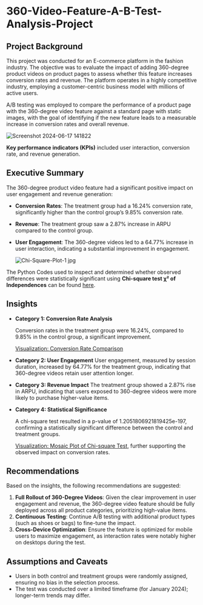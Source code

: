 # 360-Video-Feature-A-B-Test-Analysis-Project


## Project Background

This project was conducted for an E-commerce platform in the fashion industry. The objective was to evaluate the impact of adding 360-degree product videos on product pages to assess whether this feature increases conversion rates and revenue. The platform operates in a highly competitive industry, employing a customer-centric business model with millions of active users. 

A/B testing was employed to compare the performance of a product page with the 360-degree video feature against a standard page with static images, with the goal of identifying if the new feature leads to a measurable increase in conversion rates and overall revenue.

![Screenshot 2024-06-17 141822](https://github.com/nikitaprasad21/360-Video-Feature-A-B-Test-Analysis-Project/assets/84131752/df3047a5-467c-4133-870a-af146f7d8648)

**Key performance indicators (KPIs)** included user interaction, conversion rate, and revenue generation.

## Executive Summary

The 360-degree product video feature had a significant positive impact on user engagement and revenue generation:

* **Conversion Rates**: The treatment group had a 16.24% conversion rate, significantly higher than the control group’s 9.85% conversion rate.
* **Revenue**: The treatment group saw a 2.87% increase in ARPU compared to the control group.
* **User Engagement**: The 360-degree videos led to a 64.77% increase in user interaction, indicating a substantial improvement in engagement.

  ![Chi-Square-Plot-1 jpg](https://github.com/user-attachments/assets/94af8c48-1345-4332-8f25-b2a3cd2045b3)

The Python Codes used to inspect and determined whether observed differences were statistically significant using **Chi-square test χ² of Independences** can be found [here](https://github.com/nikitaprasad21/360-Video-Feature-A-B-Test-Analysis-Project/blob/main/notebooks/AB_Test_Experiment_Evaluation_Results.ipynb).

## Insights 
* **Category 1: Conversion Rate Analysis**

    Conversion rates in the treatment group were 16.24%, compared to 9.85% in the control group, a significant improvement.
  
    [Visualization: Conversion Rate Comparison](https://github.com/user-attachments/assets/8210ba7a-5b1a-491a-b2dc-7beb99e043fd)

* **Category 2: User Engagement**
    User engagement, measured by session duration, increased by 64.77% for the treatment group, indicating that 360-degree videos retain user attention longer.

* **Category 3: Revenue Impact**
    The treatment group showed a 2.87% rise in ARPU, indicating that users exposed to 360-degree videos were more likely to purchase higher-value items.

* **Category 4: Statistical Significance**

    A chi-square test resulted in a p-value of 1.2051806921819425e-197, confirming a statistically significant difference between the control and treatment groups.

    [Visualization: Mosaic Plot of Chi-square Test](https://github.com/user-attachments/assets/78e90b27-eb18-401e-92ec-a21aa42f8fe6), further supporting the observed impact on conversion rates.

## Recommendations
Based on the insights, the following recommendations are suggested:

1. **Full Rollout of 360-Degree Videos**: Given the clear improvement in user engagement and revenue, the 360-degree video feature should be fully deployed across all product categories, prioritizing high-value items.
2. **Continuous Testing**: Continue A/B testing with additional product types (such as shoes or bags) to fine-tune the impact.
3. **Cross-Device Optimization**: Ensure the feature is optimized for mobile users to maximize engagement, as interaction rates were notably higher on desktops during the test.


## Assumptions and Caveats
* Users in both control and treatment groups were randomly assigned, ensuring no bias in the selection process.
* The test was conducted over a limited timeframe (for January 2024); longer-term trends may differ.
